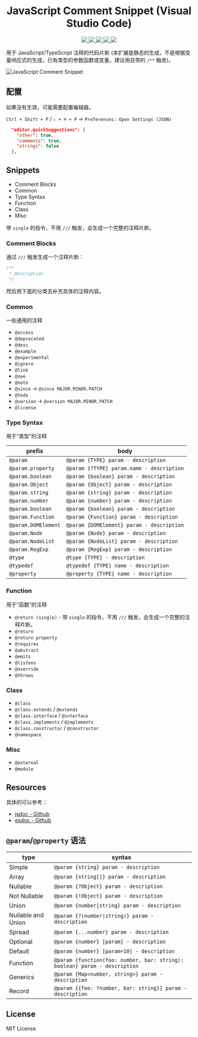 <p>
  <h1 align="center">JavaScript Comment Snippet (Visual Studio Code)</h1>
</p>

<p align="center">
  <a href="https://github.com/xianghongai/vscode-javascript-comment">
    <img src="https://img.shields.io/github/repo-size/xianghongai/vscode-javascript-comment?style=plastic&color=4ac51c">
  </a>
  <a href="https://marketplace.visualstudio.com/items?itemName=nicholashsiang.vscode-javascript-comment">
    <img src="https://vsmarketplacebadge.apphb.com/version-short/nicholashsiang.vscode-javascript-comment.svg?style=plastic&color=ffbf40">
  </a>
  <a href="https://marketplace.visualstudio.com/items?itemName=nicholashsiang.vscode-javascript-comment">
    <img src="https://vsmarketplacebadge.apphb.com/installs-short/nicholashsiang.vscode-javascript-comment.svg?style=plastic&color=4ac51c">
  </a>
  <a href="https://marketplace.visualstudio.com/items?itemName=nicholashsiang.vscode-javascript-comment">
    <img src="https://vsmarketplacebadge.apphb.com/rating-short/nicholashsiang.vscode-javascript-comment.svg?style=plastic&color=4ac51c">
  </a>
  <a href="https://marketplace.visualstudio.com/items?itemName=nicholashsiang.vscode-javascript-comment">
    <img src="https://img.shields.io/github/license/xianghongai/vscode-javascript-comment?maxAge=2592000&style=plastic&color=4ac51c">
  </a>
</p>

用于 JavaScript/TypeScript 注释的代码片断 (本扩展是静态的生成，不是根据变量响应式的生成，已有类型的参数函数或变量，建议用自带的 `/**` 触发)。

![JavaScript Comment Snippet](https://user-images.githubusercontent.com/58411528/82288531-41d84e00-99d5-11ea-829c-cd6a70b2cc0e.gif)

## 配置

如果没有生效，可能需要配置编辑器。

`Ctrl + Shift + P` / `⇧ + ⌘ + P` → `Preferences: Open Settings (JSON)`

```json
  "editor.quickSuggestions": {
    "other": true,
    "comments": true,
    "strings": false
  },
```

## Snippets

- Comment Blocks
- Common
- Type Syntax
- Function
- Class
- Misc

带 `single` 的指令，不用 `///` 触发，会生成一个完整的注释片断。

### Comment Blocks

通过 `///` 触发生成一个注释片断：

```js
/**
 * description
 */
```

然后用下面的分类去补充具体的注释内容。

### Common

一些通用的注释

- `@access`
- `@deprecated`
- `@desc`
- `@example`
- `@experimental`
- `@ignore`
- `@link`
- `@see`
- `@note`
- `@since` → `@since MAJOR.MINOR.PATCH`
- `@todo`
- `@version` → `@version MAJOR.MINOR.PATCH`
- `@license`

### Type Syntax

用于“类型”的注释

| prefix              | body                                      |
|---------------------|-------------------------------------------|
| `@param`            | `@param {TYPE} param - description`       |
| `@param.property`   | `@param {?TYPE} param.name - description` |
| `@param.boolean`    | `@param {boolean} param - description`    |
| `@param.Object`     | `@param {Object} param - description`     |
| `@param.string`     | `@param {string} param - description`     |
| `@param.number`     | `@param {number} param - description`     |
| `@param.boolean`    | `@param {boolean} param - description`    |
| `@param.Function`   | `@param {Function} param - description`   |
| `@param.DOMElement` | `@param {DOMElement} param - description` |
| `@param.Node`       | `@param {Node} param - description`       |
| `@param.NodeList`   | `@param {NodeList} param - description`   |
| `@param.RegExp`     | `@param {RegExp} param - description`     |
| `@type`             | `@type {TYPE} - description`              |
| `@typedef`          | `@typedef {TYPE} name - description`      |
| `@property`         | `@property {TYPE} name - description`     |

### Function

用于“函数”的注释

- `@return (single)` - 带 `single` 的指令，不用 `///` 触发，会生成一个完整的注释片断。
- `@return`
- `@return property`
- `@requires`
- `@abstract`
- `@emits`
- `@listens`
- `@override`
- `@throws`

### Class

- `@class`
- `@class.extends` / `@extends`
- `@class.interface` / `@interface`
- `@class.implements` / `@implements`
- `@class.constructor` / `@constructor`
- `@namespace`

### Misc

- `@external`
- `@module`

## Resources

具体的可以参考：

- [jsdoc - Github](https://github.com/jsdoc/jsdoc)
- [esdoc - Github](https://github.com/esdoc/esdoc)

## `@param`/`@property` 语法

| type               | syntax                                                                     |
|--------------------|----------------------------------------------------------------------------|
| Simple             | `@param {string} param - description`                                      |
| Array              | `@param {string[]} param - description`                                    |
| Nullable           | `@param {?Object} param - description`                                     |
| Not Nullable       | `@param {!Object} param - description`                                     |
| Union              | `@param {number\|string} param - description`                               |
| Nullable and Union | `@param {?(number\|string)} param - description`                            |
| Spread             | `@param {...number} param - description`                                   |
| Optional           | `@param {number} [param] - description`                                    |
| Default            | `@param {number} [param=10] - description`                                 |
| Function           | `@param {function(foo: number, bar: string): boolean} param - description` |
| Generics           | `@param {Map<number, string>} param - description`                         |
| Record             | `@param {{foo: ?number, bar: string}} param - description`                 |

## License

MIT License
